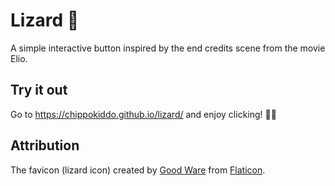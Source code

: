 # Lizard 🦎

A simple interactive button inspired by the end credits scene from the movie Elio.

## Try it out

Go to https://chippokiddo.github.io/lizard/ and enjoy clicking! 🦎✨

## Attribution

The favicon (lizard icon) created by [Good Ware](https://www.flaticon.com/authors/good-ware) from [Flaticon](https://www.flaticon.com).
